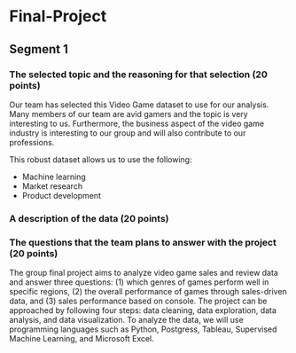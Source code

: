 # Final-Project

## Segment 1

### The selected topic and the reasoning for that selection (20 points)

Our team has selected this Video Game dataset to use for our analysis. Many members of our team are avid gamers and the topic is very interesting to us. Furthermore, the business aspect of the video game industry is interesting to our group and will also contribute to our professions. 

This robust dataset allows us to use the following: 
- Machine learning
- Market research
- Product development

### A description of the data (20 points)


### The questions that the team plans to answer with the project (20 points)
The group final project aims to analyze video game sales and review data and answer three questions: (1) which genres of games perform well in specific regions, (2) the overall performance of games through sales-driven data, and (3) sales performance based on console. The project can be approached by following four steps: data cleaning, data exploration, data analysis, and data visualization. To analyze the data, we will use programming languages such as Python, Postgress, Tableau, Supervised Machine Learning, and Microsoft Excel. 
